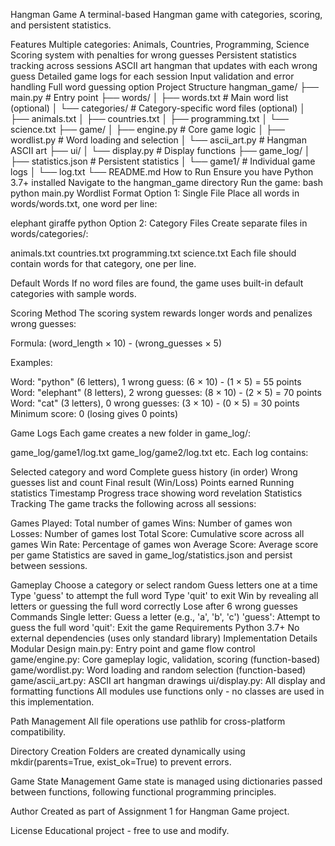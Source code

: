 Hangman Game
A terminal-based Hangman game with categories, scoring, and persistent statistics.

Features
Multiple categories: Animals, Countries, Programming, Science
Scoring system with penalties for wrong guesses
Persistent statistics tracking across sessions
ASCII art hangman that updates with each wrong guess
Detailed game logs for each session
Input validation and error handling
Full word guessing option
Project Structure
hangman_game/
├── main.py                 # Entry point
├── words/
│   ├── words.txt          # Main word list (optional)
│   └── categories/        # Category-specific word files (optional)
│       ├── animals.txt
│       ├── countries.txt
│       ├── programming.txt
│       └── science.txt
├── game/
│   ├── engine.py          # Core game logic
│   ├── wordlist.py        # Word loading and selection
│   └── ascii_art.py       # Hangman ASCII art
├── ui/
│   └── display.py         # Display functions
├── game_log/
│   ├── statistics.json    # Persistent statistics
│   └── game1/            # Individual game logs
│       └── log.txt
└── README.md
How to Run
Ensure you have Python 3.7+ installed
Navigate to the hangman_game directory
Run the game:
bash
   python main.py
Wordlist Format
Option 1: Single File
Place all words in words/words.txt, one word per line:

elephant
giraffe
python
Option 2: Category Files
Create separate files in words/categories/:

animals.txt
countries.txt
programming.txt
science.txt
Each file should contain words for that category, one per line.

Default Words
If no word files are found, the game uses built-in default categories with sample words.

Scoring Method
The scoring system rewards longer words and penalizes wrong guesses:

Formula: (word_length × 10) - (wrong_guesses × 5)

Examples:

Word: "python" (6 letters), 1 wrong guess: (6 × 10) - (1 × 5) = 55 points
Word: "elephant" (8 letters), 2 wrong guesses: (8 × 10) - (2 × 5) = 70 points
Word: "cat" (3 letters), 0 wrong guesses: (3 × 10) - (0 × 5) = 30 points
Minimum score: 0 (losing gives 0 points)

Game Logs
Each game creates a new folder in game_log/:

game_log/game1/log.txt
game_log/game2/log.txt
etc.
Each log contains:

Selected category and word
Complete guess history (in order)
Wrong guesses list and count
Final result (Win/Loss)
Points earned
Running statistics
Timestamp
Progress trace showing word revelation
Statistics Tracking
The game tracks the following across all sessions:

Games Played: Total number of games
Wins: Number of games won
Losses: Number of games lost
Total Score: Cumulative score across all games
Win Rate: Percentage of games won
Average Score: Average score per game
Statistics are saved in game_log/statistics.json and persist between sessions.

Gameplay
Choose a category or select random
Guess letters one at a time
Type 'guess' to attempt the full word
Type 'quit' to exit
Win by revealing all letters or guessing the full word correctly
Lose after 6 wrong guesses
Commands
Single letter: Guess a letter (e.g., 'a', 'b', 'c')
'guess': Attempt to guess the full word
'quit': Exit the game
Requirements
Python 3.7+
No external dependencies (uses only standard library)
Implementation Details
Modular Design
main.py: Entry point and game flow control
game/engine.py: Core gameplay logic, validation, scoring (function-based)
game/wordlist.py: Word loading and random selection (function-based)
game/ascii_art.py: ASCII art hangman drawings
ui/display.py: All display and formatting functions
All modules use functions only - no classes are used in this implementation.

Path Management
All file operations use pathlib for cross-platform compatibility.

Directory Creation
Folders are created dynamically using mkdir(parents=True, exist_ok=True) to prevent errors.

Game State Management
Game state is managed using dictionaries passed between functions, following functional programming principles.

Author
Created as part of Assignment 1 for Hangman Game project.

License
Educational project - free to use and modify.

